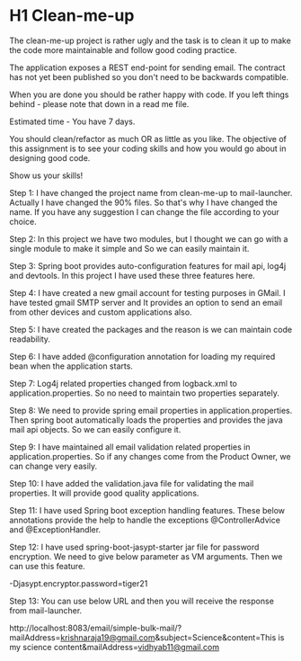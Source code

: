 # H1 Clean-me-up
The clean-me-up project is rather ugly and the task is to clean it up to make the code more maintainable and follow good coding
practice.

The application exposes a REST end-point for sending email. 
The contract has not yet been published so you don't need to be backwards compatible.

When you are done you should be rather happy with code. 
If you left things behind - please note that down in a read me file.

Estimated time - You have 7 days.  

You should clean/refactor as much OR as little as you like.  The objective of this assignment is to see your coding skills and how you would go about in designing good code.

Show us your skills!

Step 1: I have changed the project name from clean-me-up to mail-launcher. Actually I have changed the 90% files. 
So that's why I have changed the name. If you have any suggestion I can change the file according to your choice.

Step 2: In this project we have two modules, but I thought we can go with a single module to make it simple and So we can easily maintain it.

Step 3: Spring boot provides auto-configuration features for mail api, log4j and devtools. In this project I have used these three features here.

Step 4: I have created a new gmail account for testing purposes in GMail. I have tested gmail SMTP server and 
It provides an option to send an email from other devices and custom applications also.

Step 5: I have created the packages and the reason is we can maintain code readability.

Step 6: I have added @configuration annotation for loading my required bean when the application starts.

Step 7: Log4j related properties changed from logback.xml to application.properties. So no need to maintain two properties separately.

Step 8: We need to provide spring email properties in application.properties. Then spring boot automatically loads the properties and 
provides the java mail api objects. So we can easily configure it.

Step 9: I have maintained all email validation related properties in application.properties. 
So if any changes come from the Product Owner, we can change very easily.

Step 10: I have added the validation.java file for validating the mail properties. It will provide good quality applications.

Step 11: I have used Spring boot exception handling features. These below annotations provide the help to handle the exceptions @ControllerAdvice and @ExceptionHandler.

Step 12: I have used spring-boot-jasypt-starter jar file for password encryption. We need to give below parameter as VM arguments. Then we can use this feature.

 -Djasypt.encryptor.password=tiger21
 
Step 13: You can use below URL and then you will receive the response from mail-launcher.

http://localhost:8083/email/simple-bulk-mail/?mailAddress=krishnaraja19@gmail.com&subject=Science&content=This is my science content&mailAddress=vidhyab11@gmail.com

